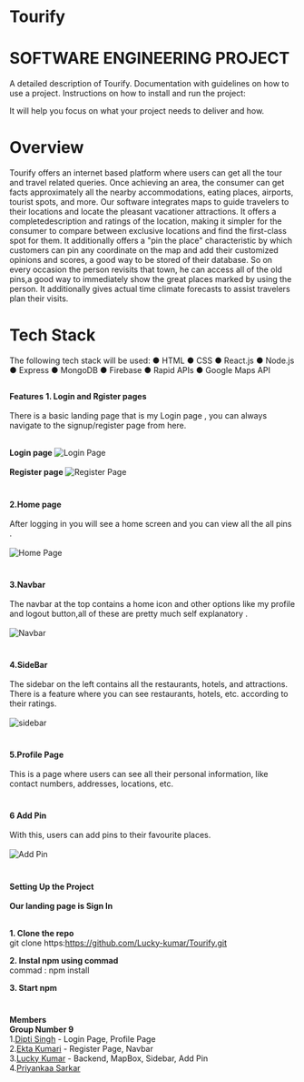 # Tourify
# SOFTWARE ENGINEERING PROJECT
A detailed description of Tourify.
Documentation with guidelines on how to use a project. 
Instructions on how to install and run the project:

It will help you focus on what your project needs to deliver and how.

# Overview
Tourify offers an internet based platform where users can get all the tour and travel related queries. Once achieving an area, the consumer can get facts approximately all the nearby accommodations, eating places, airports, tourist spots, and more. Our software integrates maps to guide travelers to their locations and locate the pleasant vacationer attractions. It offers a completedescription and ratings of the location, making it simpler for the consumer to compare between exclusive locations and find the first-class spot for them. It additionally offers a "pin the place" characteristic by which customers can pin any coordinate on the map and add their customized opinions and scores, a good way to be stored of their database. So on every occasion the person revisits that town, he can access all of the old pins,a good way to immediately show the great places marked by using the person. It additionally gives actual time climate forecasts to assist travelers plan their visits.


# Tech Stack 
The following tech stack will be used:
● HTML
● CSS
● React.js
● Node.js
● Express
● MongoDB
● Firebase
● Rapid APIs
● Google Maps API

##
**Features** 
**1. Login and Rgister pages**<br><br>
There is a basic landing page that is my Login page , you can always navigate to the signup/register page from here.<br><br>

**Login page**
![Login Page](https://user-images.githubusercontent.com/82212464/201488711-ac334100-8be3-4434-b2d9-979a27e242d8.jpeg) <br><br>
**Register page**
![Register Page](https://user-images.githubusercontent.com/82212464/201488788-00e129cf-c46d-4438-90c4-eb6a8025e224.jpeg)

#
**2.Home page** <br><br>
After logging in you will see a home screen and you can view all the all pins .<br><br>
![Home Page](https://user-images.githubusercontent.com/82212464/201488833-b73270a6-c1de-4bc9-a580-085213418c35.jpeg)
#
**3.Navbar** <br><br>
The navbar at the top contains a home icon and other options like  my profile and logout button,all of these are pretty much self explanatory .<br><br>
![Navbar](https://user-images.githubusercontent.com/82212464/201488895-734f20fa-4cae-40d5-a471-e924d5458e41.jpeg)

#
**4.SideBar** <br><br>
The sidebar on the left contains all the restaurants, hotels, and attractions. There is a feature where you can see restaurants, hotels, etc. according to their ratings.<br><br>
![sidebar](https://user-images.githubusercontent.com/82212464/201488927-f4b5b1ae-9726-4e0e-9196-920fa9b2f031.jpeg)


#
**5.Profile Page** <br><br>
This is a page where users can see all their personal information, like contact numbers, addresses, locations, etc.

#
**6 Add Pin** <br><br>
With this, users can add pins to their favourite places.<br><br>
![Add Pin](https://user-images.githubusercontent.com/82212464/201489074-e91bebf6-6365-4bd8-be8f-7a0eaea0f5e8.jpeg)

#
**Setting Up the Project**<br><br>
     **Our landing page is Sign In** <br> <br>

**1. Clone the repo**<br>
git clone https:https://github.com/Lucky-kumar/Tourify.git <br>

**2. Instal npm using commad**<br>
commad : npm install <br>

**3. Start npm**<br>

#
**Members**<br>
**Group Number 9**<br>
1.[Dipti Singh](2020IMT-029) - Login Page, Profile Page <br>
2.[Ekta Kumari](2020IMT-032) - Register Page, Navbar <br>
3.[Lucky Kumar](2020IMT-051) - Backend, MapBox, Sidebar, Add Pin <br>
4.[Priyankaa Sarkar](2020IMT-075)<br>





